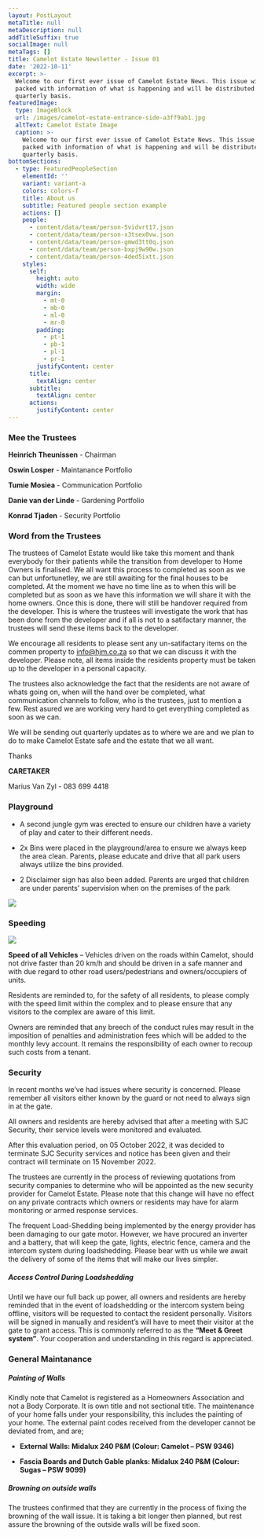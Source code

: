 ```yaml
---
layout: PostLayout
metaTitle: null
metaDescription: null
addTitleSuffix: true
socialImage: null
metaTags: []
title: Camelot Estate Newsletter - Issue 01
date: '2022-10-11'
excerpt: >-
  Welcome to our first ever issue of Camelot Estate News. This issue will be
  packed with information of what is happening and will be distributed on a
  quarterly basis.
featuredImage:
  type: ImageBlock
  url: /images/camelot-estate-entrance-side-a3ff9ab1.jpg
  altText: Camelot Estate Image
  caption: >-
    Welcome to our first ever issue of Camelot Estate News. This issue will be
    packed with information of what is happening and will be distributed on a
    quarterly basis.
bottomSections:
  - type: FeaturedPeopleSection
    elementId: ''
    variant: variant-a
    colors: colors-f
    title: About us
    subtitle: Featured people section example
    actions: []
    people:
      - content/data/team/person-5vidvrt17.json
      - content/data/team/person-x3tsex0vw.json
      - content/data/team/person-gmwd3tt0q.json
      - content/data/team/person-bxpj9w90w.json
      - content/data/team/person-4ded5ixtt.json
    styles:
      self:
        height: auto
        width: wide
        margin:
          - mt-0
          - mb-0
          - ml-0
          - mr-0
        padding:
          - pt-1
          - pb-1
          - pl-1
          - pr-1
        justifyContent: center
      title:
        textAlign: center
      subtitle:
        textAlign: center
      actions:
        justifyContent: center
---
```

### **Mee the Trustees**

**Heinrich Theunissen** - Chairman

**Oswin Losper** - Maintanance Portfolio

**Tumie Mosiea** - Communication Portfolio

**Danie van der Linde** - Gardening Portfolio

**Konrad Tjaden** - Security Portfolio

### **Word from the Trustees**

The trustees of Camelot Estate would like take this moment and thank everybody for their patients while the transition from developer to Home Owners is finalised. We all want this process to completed as soon as we can but unfortunetley, we are still awaiting for the final houses to be completed. At the moment we have no time line as to when this will be completed but as soon as we have this information we will share it with the home owners. Once this is done, there will still be handover required from the developer. This is where the trustees will investigate the work that has been done from the developer and if all is not to a satifactary manner, the trustees will send these items back to the developer.

We encourage all residents to please sent any un-satifactary items on the commen property to info@hjm.co.za so that we can discuss it with the developer. Please note, all items inside the residents property must be taken up to the developer in a personal capacity.

The trustees also acknowledge the fact that the residents are not aware of whats going on, when will the hand over be completed, what communication channels to follow, who is the trustees, just to mention a few. Rest asured we are working very hard to get everything completed as soon as we can.

We will be sending out quarterly updates as to where we are and we plan to do to make Camelot Estate safe and the estate that we all want.

Thanks

**CARETAKER**

Marius Van Zyl - 083 699 4418

### **Playground**

*   A second jungle gym was erected to ensure our children have a variety of play and cater to their different needs.

<!---->

*   2x Bins were placed in the playground/area to ensure we always keep the area clean. Parents, please educate and drive that all park users always utilize the bins provided.

<!---->

*   2 Disclaimer sign has also been added. Parents are urged that
    children are under parents’ supervision when on the premises of the park

![](/images/park%20newsleter.jpg)

### **Speeding**

![](/images/20-a5bd831b.jpg)

**Speed of all Vehicles** – Vehicles driven on the roads within Camelot, should not drive faster than 20 km/h and should be driven in a safe manner and with due regard to other road users/pedestrians and owners/occupiers of units.

Residents are reminded to, for the safety of all residents, to please comply with the speed limit within the complex and to please ensure that any visitors to the complex are aware of this limit.

Owners are reminded that any breech of the conduct rules may result in the imposition of penalties and administration fees which will be added to the monthly levy account. It remains the responsibility of each owner to recoup such costs from a tenant.

### **Security**

In recent months we’ve had issues where security is concerned. Please remember all visitors either known by the guard or not need to always sign in at the gate.

All owners and residents are hereby advised that after a meeting with SJC Security, their service levels were monitored and evaluated.

After this evaluation period, on 05 October 2022, it was decided to terminate SJC Security services and notice has been given and their contract will terminate on 15 November 2022.

The trustees are currently in the process of reviewing quotations from security companies to determine who will be appointed as the new security provider for Camelot Estate. Please note that this change will have no effect on any private contracts which owners or residents may have for alarm monitoring or armed response services.

The frequent Load-Shedding being implemented by the energy provider has been damaging to our gate motor. However, we have procured an inverter and a battery, that will keep the gate, lights, electric fence, camera and the intercom system during loadshedding. Please bear with us while we await the delivery of some of the items that will make our lives simpler.

##### **Access Control During Loadshedding**

Until we have our full back up power, all owners and residents are hereby reminded that in the event of loadshedding or the intercomsystem being offline, visitors will be requested to contact the resident personally. Visitors willbe signed in manually and resident’s will have to meet their visitor at the gate to grant access.This is commonly referred to as the **“Meet & Greet system”**.Your cooperation and understanding in this regard is appreciated.

### **General Maintanance**

##### **Painting of Walls**

Kindly note that Camelot is registered as a Homeowners Association and not a Body Corporate. It is own title and not sectional title. The maintenance of your home falls under your responsibility, this includes the painting of your home. The external paint codes received from the developer cannot be deviated from, and are;

*   **External Walls: Midalux 240 P\&M (Colour: Camelot – PSW 9346)**

*   **Fascia Boards and Dutch Gable planks: Midalux 240 P\&M (Colour: Sugas – PSW 9099)**

##### **Browning on outside walls**

The trustees confirmed that they are currently in the process of fixing the browning of the wall issue. It is taking a bit longer then planned, but rest assure the browning of the outside walls will be fixed soon.
